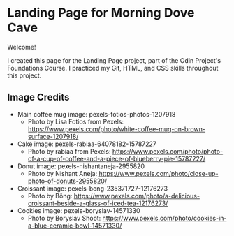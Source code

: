 # Landing Page for Morning Dove Cave

Welcome!

I created this page for the Landing Page project, part of the Odin Project's Foundations Course. I practiced my Git, HTML, and CSS skills throughout this project.

## Image Credits

- Main coffee mug image: pexels-fotios-photos-1207918
    - Photo by Lisa Fotios from Pexels: https://www.pexels.com/photo/white-coffee-mug-on-brown-surface-1207918/
- Cake image: pexels-rabiaa-64078182-15787227
    - Photo by rabiaa from Pexels: https://www.pexels.com/photo/photo-of-a-cup-of-coffee-and-a-piece-of-blueberry-pie-15787227/
- Donut image: pexels-nishantaneja-2955820
    - Photo by Nishant Aneja: https://www.pexels.com/photo/close-up-photo-of-donuts-2955820/
- Croissant image: pexels-bong-235371727-12176273
    - Photo by Bông: https://www.pexels.com/photo/a-delicious-croissant-beside-a-glass-of-iced-tea-12176273/
- Cookies image: pexels-boryslav-14571330
    - Photo by Boryslav Shoot: https://www.pexels.com/photo/cookies-in-a-blue-ceramic-bowl-14571330/